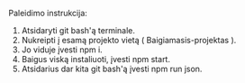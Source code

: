 Paleidimo instrukcija:

1. Atsidaryti git bash'ą terminale.
2. Nukreipti į esamą projekto vietą ( Baigiamasis-projektas ).
3. Jo viduje įvesti npm i.
4. Baigus viską instaliuoti, įvesti npm start.
5. Atsidarius dar kita git bash'ą įvesti npm run json.